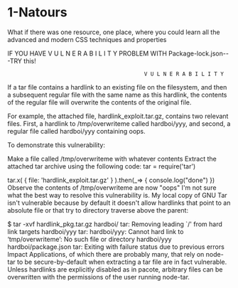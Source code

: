 # 1-Natours
What if there was one resource, one place, where you could learn all the advanced and modern CSS techniques and properties




IF YOU HAVE V U L N E R A B I L I T Y PROBLEM WITH Package-lock.json---TRY this!


                                               V U L N E R A B I L I T Y
If a tar file contains a hardlink to an existing file on the filesystem, and then a subsequent regular file with the same name as this hardlink, the contents of the regular file will overwrite the contents of the original file.

For example, the attached file, hardlink_exploit.tar.gz, contains two relevant files. First, a hardlink to /tmp/overwriteme called hardboi/yyy, and second, a regular file called hardboi/yyy containing oops.

To demonstrate this vulnerability:

Make a file called /tmp/overwriteme with whatever contents
Extract the attached tar archive using the following code:
tar = require('tar')

tar.x(
  {
    file: 'hardlink_exploit.tar.gz'
  }
).then(_=> { console.log("done") })
Observe the contents of /tmp/overwriteme are now "oops"
I'm not sure what the best way to resolve this vulnerability is. My local copy of GNU Tar isn't vulnerable because by default it doesn't allow hardlinks that point to an absolute file or that try to directory traverse above the parent:

$ tar -xvf hardlink_pkg.tar.gz
hardboi/
tar: Removing leading `/' from hard link targets
hardboi/yyy
tar: hardboi/yyy: Cannot hard link to ‘tmp/overwriteme’: No such file or directory
hardboi/yyy
hardboi/package.json
tar: Exiting with failure status due to previous errors
Impact
Applications, of which there are probably many, that rely on node-tar to be secure-by-default when extracting a tar file are in fact vulnerable. Unless hardlinks are explicitly disabled as in pacote, arbitrary files can be overwritten with the permissions of the user running node-tar.
